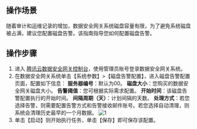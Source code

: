 ## 操作场景

随着审计和运维记录的增加，数据安全网关系统磁盘容量有限，为了避免系统磁盘被占满，建议您配置磁盘告警。该指南指导您如何配置磁盘告警。

## 操作步骤

1. 进入 [腾讯云数据安全网关控制台](https://console.cloud.tencent.com/dasb)，使用管理员账号登录数据安全网关系统。
2. 在数据安全网关系统单击【系统参数】>【磁盘告警配置】，进入磁盘告警配置页面，配置如下信息：
**服务器编号**：默认为00。
**磁盘大小**：您购买的数据安全网关磁盘大小。
**告警阈值**：您可根据实际需求配置。
**开始时间**：该磁盘告警配置执行的开始时间。
**间隔周期（天）**：计划间隔的天数。
**处理方式**：若您选择告警，则需要配置告警方式和告警接收邮件账号。若您选择自动清理，则系统会清理历史最早的一个月数据。
![1](https://main.qcloudimg.com/raw/a9a145b683ec13f51204a95ee7998f2d.png)
3. 单击【启动】则开始执行任务，单击【保存】即可保存该配置。

